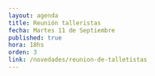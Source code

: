 ```yaml
---
layout: agenda
title: Reunión talleristas
fecha: Martes 11 de Septiembre
published: true
hora: 18hs
orden: 3
link: /novedades/reunion-de-talletistas
---
```

